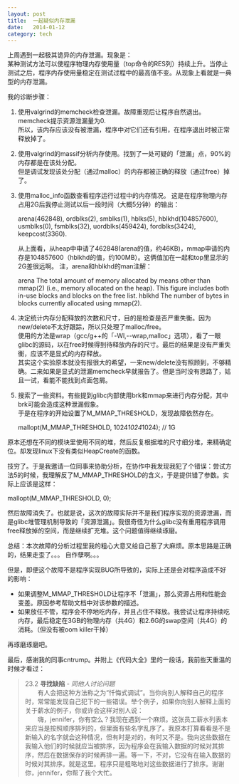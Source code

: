 ```yaml
---
layout: post
title:  一起疑似内存泄漏
date:   2014-01-12
category: tech
---
```


上周遇到一起极其诡异的内存泄漏。现象是：  
某种测试方法可以使程序物理内存使用量（top命令的RES列）持续上升。当停止测试之后，程序内存使用量稳定在测试过程中的最高值不变。从现象上看就是一典型的内存泄漏。

我的诊断步骤：

1. 使用valgrind的memcheck检查泄漏。故障重现后让程序自然退出。memcheck提示资源泄漏量为0.  
   所以，该内存应该没有被泄漏，程序中对它们还有引用，在程序退出时被正常释放掉了。

2. 使用valgrind的massif分析内存使用。找到了一处可疑的「泄漏」点，90%的内存都是在该处分配。  
   但是调试发现该处分配（通过malloc）的内存都被正确的释放（通过free）掉了。

3. 使用malloc\_info函数查看程序运行过程中的内存情况。
   这是在程序物理内存占用2G后我停止测试以后一段时间（大概5分钟）的输出：

     arena(462848), ordblks(2), smblks(1), hblks(5), hblkhd(104857600), usmblks(0), fsmblks(32), uordblks(459424), fordblks(3424), keepcost(3360).

   从上面看，从heap中申请了462848(arena的值，约46KB)，mmap申请的内存是104857600（hblkhd的值，约100MB）。这俩值加在一起和top里显示的2G差很远啊。
   注，arena和hblkhd的man注解：

     arena   The total amount of memory allocated by means other than
             mmap(2) (i.e., memory allocated on the heap).  This figure
             includes both in-use blocks and blocks on the free list.
     hblkhd  The number of bytes in blocks currently allocated using
             mmap(2).
4. 决定统计内存分配释放的次数和尺寸，目的是检查是否严重失衡。因为new/delete不太好跟踪，所以只处理了malloc/free。  
   使用的方法是wrap（gcc/g++的「-Wl,--wrap,malloc」选项），看了一眼glibc的源码，以在free时候得到待释放内存的尺寸。最后的结果是没有严重失衡，应该不是显式的内存释放。  
   其实这个实验原本就没有报很大的希望，一来new/delete没有照顾到，不够精确。二来如果是显式的泄漏memcheck早就报告了。但是当时没有思路了，姑且一试，看能不能找到点面包屑。

5. 搜索了一些资料。有些提到glibc内部使用brk和mmap来进行内存分配，其中brk可能会造成这种泄漏假象。  
   于是在程序的开始设置了M\_MMAP\_THRESHOLD，发现故障依然存在。

     mallopt(M_MMAP_THRESHOLD, 1024*1024*1024); // 1G

原本还想在不同的模块里使用不同的堆，然后反复根据堆的尺寸细分堆，来精确定位。却发现linux下没有类似HeapCreate的函数。

技穷了。于是我邀请一位同事来协助分析，在协作中我发现我犯了个错误：尝试方法5的时候，我理解反了M_MMAP_THRESHOLD的含义，于是提供错了参数。实际上应该是这样：
 
 mallopt(M_MMAP_THRESHOLD, 0);

然后故障消失了。也就是说，这次的故障实际并不是我们程序实现的资源泄漏，而是glibc堆管理机制导致的「资源泄漏」。我很奇怪为什么glibc没有重用程序调用free释放掉的空间，而是继续扩充堆。这个问题值得继续琢磨。

总结：本次故障的分析过程里我的粗心大意又给自己惹了大麻烦。原本思路是正确的，结果走歪了。。。 自作孽啊。。。

但是，即便这个故障不是程序实现BUG所导致的，实际上还是会对程序造成不好的影响：

* 如果调整M_MMAP_THRESHOLD让程序不「泄漏」，那么资源占用和性能会变差。原因参考帮助文档中对该参数的描述。
* 如果放任不管，程序会不停地吃内存，并且占住不释放。我尝试让程序持续吃内存，最后稳定在3GB的物理内存（共4G）和2.6G的swap空间（共4G）的消耗。（但没有被oom killer干掉）

再琢磨琢磨吧。

最后，感谢我的同事cntrump。并附上《代码大全》里的一段话，我前些天重温的时候才看过：

>23.2 __寻找缺陷__ - _同他人讨论问题_  
>　　有人会把这种方法称之为“忏悔式调试”。当你向别人解释自己的程序时，常常能发现自己犯下的一些错误。举个例子，如果你向别人解释上面的关于薪水的例子，你或许会这样对别人说：  
>　　嗨，jennifer，你有空么？我现在遇到一个麻烦。这张员工薪水列表本来应当是按照顺序排列的，但里面有些名字乱序了。我原本打算看看是不是新输入的名字就会这种情况，但有时是对的，有时又不是。我向这些数据在我输入他们的时候就应当被排序，因为程序会在我输入数据的时候对其排序，然后在数据保存的时候再排一遍。等一下，不对，它没有在输入数据的时候对其排序。就是这里。程序只是粗略地对这些数据进行了排序。谢谢你，jennifer，你帮了我个大忙。


